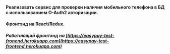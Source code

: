 #### Реализовать сервис для проверки наличия мобильного телефона в БД c использованием O-Auth2 авторизации.

#### Фронтэнд на React/Redux.

##### Работающий фронтэнд на [https://easypay-test-fronend.herokuapp.com](https://easypay-test-frontend.herokuapp.com)

